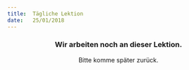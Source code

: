 ```yaml
---
title:  Tägliche Lektion
date:   25/01/2018
---
```


### <center>Wir arbeiten noch an dieser Lektion.</center>
<center>Bitte komme später zurück.</center>